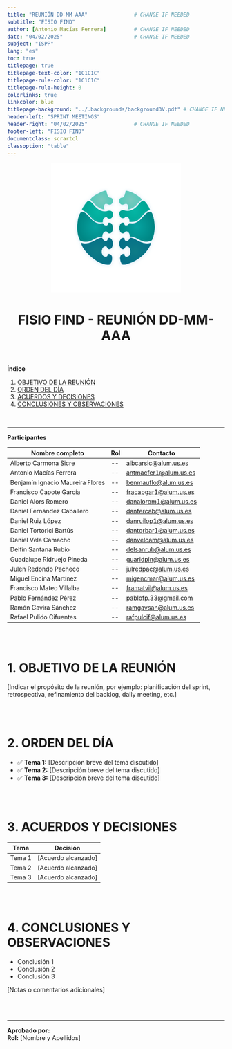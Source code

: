 ```yaml
---
title: "REUNIÓN DD-MM-AAA"               # CHANGE IF NEEDED
subtitle: "FISIO FIND"
author: [Antonio Macías Ferrera]         # CHANGE IF NEEDED
date: "04/02/2025"                       # CHANGE IF NEEDED
subject: "ISPP"
lang: "es"
toc: true
titlepage: true
titlepage-text-color: "1C1C1C"
titlepage-rule-color: "1C1C1C"
titlepage-rule-height: 0
colorlinks: true
linkcolor: blue
titlepage-background: "../.backgrounds/background3V.pdf" # CHANGE IF NEEDED
header-left: "SPRINT MEETINGS"
header-right: "04/02/2025"               # CHANGE IF NEEDED
footer-left: "FISIO FIND"
documentclass: scrartcl
classoption: "table"  
---
```


<!-- COMMENT THIS WHEN EXPORTING TO PDF -->
<p align="center">
  <img src="../.img/Logo_FisioFind_Verde_sin_fondo.PNG" alt="Logo FisioFind" width="300" />
</p>

<h1 align="center" style="font-size: 30px; font-weight: bold;">
  FISIO FIND  -  REUNIÓN DD-MM-AAA
</h1>

<br>

**Índice**
1. [OBJETIVO DE LA REUNIÓN](#1-objetivo-de-la-reunión)
2. [ORDEN DEL DÍA](#2-orden-del-día)
3. [ACUERDOS Y DECISIONES](#3-acuerdos-y-decisiones)
4. [CONCLUSIONES Y OBSERVACIONES](#4-conclusiones-y-observaciones)
<!-- COMMENT WHEN EXPORTING TO PDF -->

<br>

---

**Participantes**

| Nombre completo | Rol | Contacto |
|----------------|-----|----------|
| Alberto Carmona Sicre | -- | albcarsic@alum.us.es |
| Antonio Macías Ferrera | -- | antmacfer1@alum.us.es |
| Benjamín Ignacio Maureira Flores | -- | benmauflo@alum.us.es |
| Francisco Capote García | -- | fracapgar1@alum.us.es |
| Daniel Alors Romero | -- | danalorom1@alum.us.es |
| Daniel Fernández Caballero | -- | danfercab@alum.us.es |
| Daniel Ruiz López | -- | danruilop1@alum.us.es |
| Daniel Tortorici Bartús | -- | dantorbar1@alum.us.es |
| Daniel Vela Camacho | -- | danvelcam@alum.us.es |
| Delfín Santana Rubio | -- | delsanrub@alum.us.es |
| Guadalupe Ridruejo Pineda | -- | guaridpin@alum.us.es |
| Julen Redondo Pacheco | -- | julredpac@alum.us.es |
| Miguel Encina Martínez | -- | migencmar@alum.us.es |
| Francisco Mateo Villalba | -- | framatvil@alum.us.es |
| Pablo Fernández Pérez | -- | pablofp.33@gmail.com |
| Ramón Gavira Sánchez | -- | ramgavsan@alum.us.es |
| Rafael Pulido Cifuentes | -- | rafpulcif@alum.us.es |

<br>

<br>

<!-- \newpage -->


# **1. OBJETIVO DE LA REUNIÓN**
[Indicar el propósito de la reunión, por ejemplo: planificación del sprint, retrospectiva, refinamiento del backlog, daily meeting, etc.]

<br>

<br>


# **2. ORDEN DEL DÍA**
- ✅ **Tema 1:** [Descripción breve del tema discutido]
- ✅ **Tema 2:** [Descripción breve del tema discutido]
- ✅ **Tema 3:** [Descripción breve del tema discutido]

<br>

<br>


# **3. ACUERDOS Y DECISIONES**

| Tema | Decisión |
|------|----------|
| Tema 1 | [Acuerdo alcanzado] |
| Tema 2 | [Acuerdo alcanzado] |
| Tema 3 | [Acuerdo alcanzado] |

<br>

<br>


# **4. CONCLUSIONES Y OBSERVACIONES**
- Conclusión 1
- Conclusión 2
- Conclusión 3

[Notas o comentarios adicionales]

<br>

<br>


---

**Aprobado por:**  
**Rol:** [Nombre y Apellidos]
